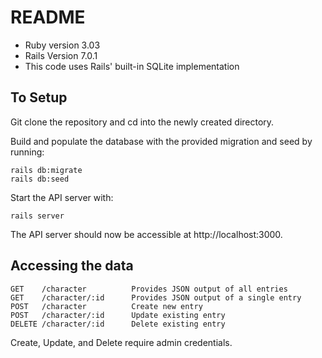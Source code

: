 # README

* Ruby version 3.03
* Rails Version 7.0.1
* This code uses Rails' built-in SQLite implementation

## To Setup
Git clone the repository and cd into the newly created directory.

Build and populate the database with the provided migration and seed by running:

```
rails db:migrate
rails db:seed
```

Start the API server with:
```
rails server
```

The API server should now be accessible at http://localhost:3000.

## Accessing  the data

```
GET    /character          Provides JSON output of all entries
GET    /character/:id      Provides JSON output of a single entry
POST   /character          Create new entry
POST   /character/:id      Update existing entry
DELETE /character/:id      Delete existing entry
```

Create, Update, and Delete require admin credentials.
